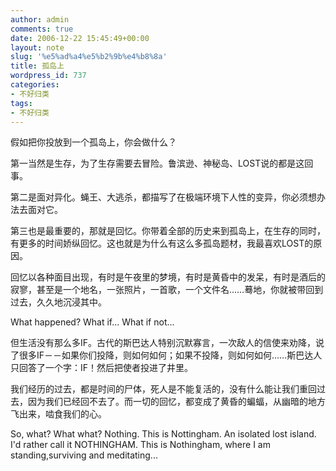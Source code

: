 ```yaml
---
author: admin
comments: true
date: 2006-12-22 15:45:49+00:00
layout: note
slug: '%e5%ad%a4%e5%b2%9b%e4%b8%8a'
title: 孤岛上
wordpress_id: 737
categories:
- 不好归类
tags:
- 不好归类
---
```


假如把你投放到一个孤岛上，你会做什么？

第一当然是生存，为了生存需要去冒险。鲁滨逊、神秘岛、LOST说的都是这回事。

第二是面对异化。蝇王、大逃杀，都描写了在极端环境下人性的变异，你必须想办法去面对它。

第三也是最重要的，那就是回忆。你带着全部的历史来到孤岛上，在生存的同时，有更多的时间娇纵回忆。这也就是为什么有这么多孤岛题材，我最喜欢LOST的原因。

回忆以各种面目出现，有时是午夜里的梦境，有时是黄昏中的发呆，有时是酒后的寂寥，甚至是一个地名，一张照片，一首歌，一个文件名……蓦地，你就被带回到过去，久久地沉浸其中。

What happened?
What if...
What if not...

但生活没有那么多IF。古代的斯巴达人特别沉默寡言，一次敌人的信使来劝降，说了很多IF－－如果你们投降，则如何如何；如果不投降，则如何如何……斯巴达人只回答了一个字：IF！然后把使者投进了井里。

我们经历的过去，都是时间的尸体，死人是不能复活的，没有什么能让我们重回过去，因为我们已经回不去了。而一切的回忆，都变成了黄昏的蝙蝠，从幽暗的地方飞出来，啮食我们的心。

So, what? What what?
Nothing.
This is Nottingham. An isolated lost island. 
I'd rather call it NOTHINGHAM.
This is Nothingham, where I am standing,surviving and meditating...
